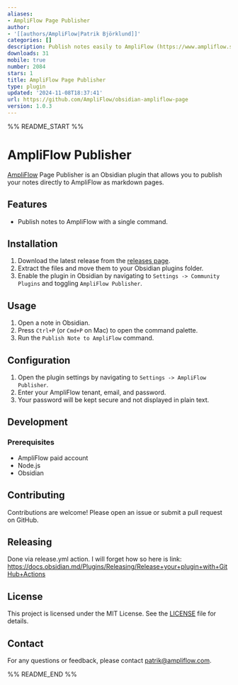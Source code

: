 ```yaml
---
aliases:
- AmpliFlow Page Publisher
author:
- '[[authors/AmpliFlow|Patrik Björklund]]'
categories: []
description: Publish notes easily to AmpliFlow (https://www.ampliflow.se)
downloads: 31
mobile: true
number: 2084
stars: 1
title: AmpliFlow Page Publisher
type: plugin
updated: '2024-11-08T18:37:41'
url: https://github.com/AmpliFlow/obsidian-ampliflow-page
version: 1.0.3
---
```


%% README_START %%

# AmpliFlow Publisher

[AmpliFlow](https://www.ampliflow.se) Page Publisher is an Obsidian plugin that allows you to publish your notes directly to AmpliFlow as markdown pages.

## Features

- Publish notes to AmpliFlow with a single command.

## Installation

1. Download the latest release from the [releases page](https://github.com/your-repo/ampliflow-publisher/releases).
2. Extract the files and move them to your Obsidian plugins folder.
3. Enable the plugin in Obsidian by navigating to `Settings -> Community Plugins` and toggling `AmpliFlow Publisher`.

## Usage

1. Open a note in Obsidian.
2. Press `Ctrl+P` (or `Cmd+P` on Mac) to open the command palette.
3. Run the `Publish Note to AmpliFlow` command.

## Configuration

1. Open the plugin settings by navigating to `Settings -> AmpliFlow Publisher`.
2. Enter your AmpliFlow tenant, email, and password.
3. Your password will be kept secure and not displayed in plain text.

## Development

### Prerequisites

- AmpliFlow paid account
- Node.js
- Obsidian

## Contributing

Contributions are welcome! Please open an issue or submit a pull request on GitHub.

## Releasing

Done via release.yml action. I will forget how so here is link:
https://docs.obsidian.md/Plugins/Releasing/Release+your+plugin+with+GitHub+Actions

## License

This project is licensed under the MIT License. See the [LICENSE](LICENSE) file for details.

## Contact

For any questions or feedback, please contact [patrik@ampliflow.com](mailto:patrik@ampliflow.com).

%% README_END %%